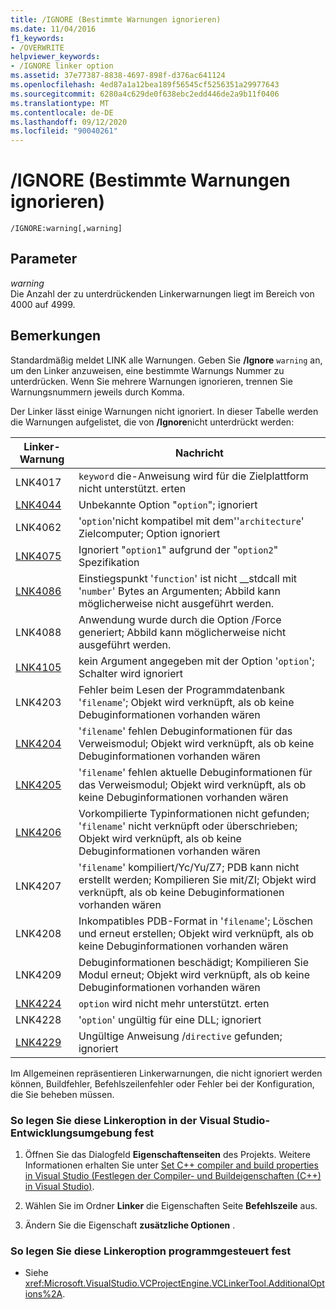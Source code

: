 ```yaml
---
title: /IGNORE (Bestimmte Warnungen ignorieren)
ms.date: 11/04/2016
f1_keywords:
- /OVERWRITE
helpviewer_keywords:
- /IGNORE linker option
ms.assetid: 37e77387-8838-4697-898f-d376ac641124
ms.openlocfilehash: 4ed87a1a12bea189f56545cf5256351a29977643
ms.sourcegitcommit: 6280a4c629de0f638ebc2edd446de2a9b11f0406
ms.translationtype: MT
ms.contentlocale: de-DE
ms.lasthandoff: 09/12/2020
ms.locfileid: "90040261"
---
```

# <a name="ignore-ignore-specific-warnings"></a>/IGNORE (Bestimmte Warnungen ignorieren)

```
/IGNORE:warning[,warning]
```

## <a name="parameters"></a>Parameter

*warning*<br/>
Die Anzahl der zu unterdrückenden Linkerwarnungen liegt im Bereich von 4000 auf 4999.

## <a name="remarks"></a>Bemerkungen

Standardmäßig meldet LINK alle Warnungen. Geben Sie **/Ignore** `warning` an, um den Linker anzuweisen, eine bestimmte Warnungs Nummer zu unterdrücken. Wenn Sie mehrere Warnungen ignorieren, trennen Sie Warnungsnummern jeweils durch Komma.

Der Linker lässt einige Warnungen nicht ignoriert. In dieser Tabelle werden die Warnungen aufgelistet, die von **/Ignore**nicht unterdrückt werden:

| Linker-Warnung | Nachricht |
|--------------------|-|
|LNK4017|`keyword` die-Anweisung wird für die Zielplattform nicht unterstützt. erten|
|[LNK4044](../../error-messages/tool-errors/linker-tools-warning-lnk4044.md)|Unbekannte Option "`option`"; ignoriert|
|LNK4062|'`option`'nicht kompatibel mit dem''`architecture`' Zielcomputer; Option ignoriert|
|[LNK4075](../../error-messages/tool-errors/linker-tools-warning-lnk4075.md)|Ignoriert "`option1`" aufgrund der "`option2`" Spezifikation|
|[LNK4086](../../error-messages/tool-errors/linker-tools-warning-lnk4086.md)|Einstiegspunkt '`function`' ist nicht __stdcall mit '`number`' Bytes an Argumenten; Abbild kann möglicherweise nicht ausgeführt werden.|
|LNK4088|Anwendung wurde durch die Option /Force generiert; Abbild kann möglicherweise nicht ausgeführt werden.|
|[LNK4105](../../error-messages/tool-errors/linker-tools-warning-lnk4105.md)|kein Argument angegeben mit der Option '`option`'; Schalter wird ignoriert|
|LNK4203|Fehler beim Lesen der Programmdatenbank '`filename`'; Objekt wird verknüpft, als ob keine Debuginformationen vorhanden wären|
|[LNK4204](../../error-messages/tool-errors/linker-tools-warning-lnk4204.md)|'`filename`' fehlen Debuginformationen für das Verweismodul; Objekt wird verknüpft, als ob keine Debuginformationen vorhanden wären|
|[LNK4205](../../error-messages/tool-errors/linker-tools-warning-lnk4205.md)|'`filename`' fehlen aktuelle Debuginformationen für das Verweismodul; Objekt wird verknüpft, als ob keine Debuginformationen vorhanden wären|
|[LNK4206](../../error-messages/tool-errors/linker-tools-warning-lnk4206.md)|Vorkompilierte Typinformationen nicht gefunden; '`filename`' nicht verknüpft oder überschrieben; Objekt wird verknüpft, als ob keine Debuginformationen vorhanden wären|
|LNK4207|'`filename`' kompiliert/Yc/Yu/Z7; PDB kann nicht erstellt werden; Kompilieren Sie mit/ZI; Objekt wird verknüpft, als ob keine Debuginformationen vorhanden wären|
|LNK4208|Inkompatibles PDB-Format in '`filename`'; Löschen und erneut erstellen; Objekt wird verknüpft, als ob keine Debuginformationen vorhanden wären|
|LNK4209|Debuginformationen beschädigt; Kompilieren Sie Modul erneut; Objekt wird verknüpft, als ob keine Debuginformationen vorhanden wären|
|[LNK4224](../../error-messages/tool-errors/linker-tools-warning-lnk4224.md)|`option` wird nicht mehr unterstützt. erten|
|LNK4228|'`option`' ungültig für eine DLL; ignoriert|
|[LNK4229](../../error-messages/tool-errors/linker-tools-warning-lnk4229.md)|Ungültige Anweisung /`directive` gefunden; ignoriert|

Im Allgemeinen repräsentieren Linkerwarnungen, die nicht ignoriert werden können, Buildfehler, Befehlszeilenfehler oder Fehler bei der Konfiguration, die Sie beheben müssen.

### <a name="to-set-this-linker-option-in-the-visual-studio-development-environment"></a>So legen Sie diese Linkeroption in der Visual Studio-Entwicklungsumgebung fest

1. Öffnen Sie das Dialogfeld **Eigenschaftenseiten** des Projekts. Weitere Informationen erhalten Sie unter [Set C++ compiler and build properties in Visual Studio (Festlegen der Compiler- und Buildeigenschaften (C++) in Visual Studio)](../working-with-project-properties.md).

1. Wählen Sie im Ordner **Linker** die Eigenschaften Seite **Befehlszeile** aus.

1. Ändern Sie die Eigenschaft **zusätzliche Optionen** .

### <a name="to-set-this-linker-option-programmatically"></a>So legen Sie diese Linkeroption programmgesteuert fest

- Siehe <xref:Microsoft.VisualStudio.VCProjectEngine.VCLinkerTool.AdditionalOptions%2A>.

